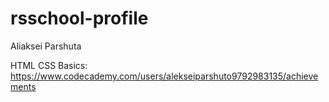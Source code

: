 # rsschool-profile
Aliaksei Parshuta

HTML CSS Basics: https://www.codecademy.com/users/alekseiparshuto9792983135/achievements
